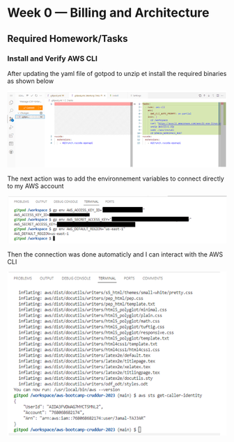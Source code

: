 # Week 0 — Billing and Architecture

## Required Homework/Tasks

### Install and Verify AWS CLI

After updating the yaml file of gotpod to unzip et install the required binaries as shown below

![updating gitpod yaml file](/_docs/assets/Gitpod-yaml-file.png)

The next action was to add the environnement variables to connect directly to my AWS account

![updating gitpod yaml file](/_docs/assets/AWS-Enviromment-Variables.png)

Then the connection was done automaticly and I can interact with the AWS CLI

![updating gitpod yaml file](/_docs/assets/AWS-CLI.png)
